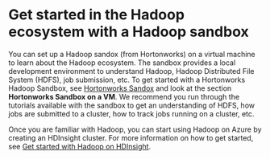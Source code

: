 <properties
	pageTitle="Get started with a Hadoop emulator for HDInsight | Microsoft Azure"
	description="Use an installed emulator with a MapReduce tutorial and other samples to learn the Hadoop ecosystem. HDInsight emulator works like a Hadoop sandbox."
	keywords="emulator,hadoop ecosystem,hadoop sandbox,mapreduce tutorial"
	editor="cgronlun"
	manager="paulettm"
	services="hdinsight"
	authors="nitinme"
	documentationCenter=""
	tags="azure-portal"/>

<tags
	ms.service="hdinsight"
	ms.workload="big-data"
	ms.tgt_pltfrm="na"
	ms.devlang="na"
	ms.topic="article" 
	ms.date="05/05/2016"
	ms.author="nitinme"/>

# Get started in the Hadoop ecosystem with a Hadoop sandbox

You can set up a Hadoop sandox (from Hortonworks) on a virtual machine to learn about the Hadoop ecosystem. The sandbox provides a local development environment to understand Hadoop, Hadoop Distributed File System (HDFS), job submission, etc. To get started with a Hortonworks Hadoop Sandbox, see [Hortonworks Sandox](http://hortonworks.com/downloads/#sandbox) and look at the section **Hortonworks Sandbox on a VM**. We recommend you run through the tutorials available with the sandbox to get an understanding of HDFS, how jobs are submitted to a cluster, how to track jobs running on a cluster, etc.

Once you are familiar with Hadoop, you can start using Hadoop on Azure by creating an HDInsight cluster. For more information on how to get started, see [Get started with Hadoop on HDInsight](hdinsight-hadoop-linux-tutorial-get-started.md). 
